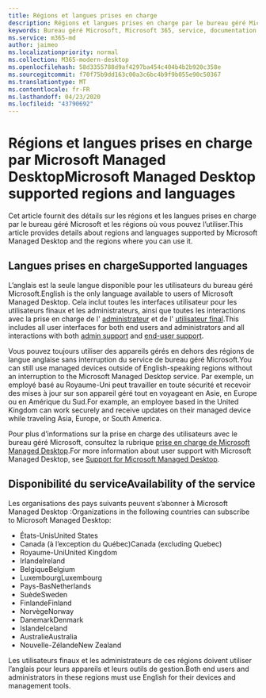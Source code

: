 ```yaml
---
title: Régions et langues prises en charge
description: Régions et langues prises en charge par le bureau géré Microsoft
keywords: Bureau géré Microsoft, Microsoft 365, service, documentation
ms.service: m365-md
author: jaimeo
ms.localizationpriority: normal
ms.collection: M365-modern-desktop
ms.openlocfilehash: 58d3355788d9af4297ba454c404b4b2b920c358e
ms.sourcegitcommit: f70f75b9dd163c00a3c6bc4b9f9b055e90c50367
ms.translationtype: MT
ms.contentlocale: fr-FR
ms.lasthandoff: 04/23/2020
ms.locfileid: "43790692"
---
```

# <a name="microsoft-managed-desktop-supported-regions-and-languages"></a><span data-ttu-id="1649f-104">Régions et langues prises en charge par Microsoft Managed Desktop</span><span class="sxs-lookup"><span data-stu-id="1649f-104">Microsoft Managed Desktop supported regions and languages</span></span>

<span data-ttu-id="1649f-105">Cet article fournit des détails sur les régions et les langues prises en charge par le bureau géré Microsoft et les régions où vous pouvez l’utiliser.</span><span class="sxs-lookup"><span data-stu-id="1649f-105">This article provides details about regions and languages supported by Microsoft Managed Desktop and the regions where you can use it.</span></span>

## <a name="supported-languages"></a><span data-ttu-id="1649f-106">Langues prises en charge</span><span class="sxs-lookup"><span data-stu-id="1649f-106">Supported languages</span></span>

<span data-ttu-id="1649f-107">L’anglais est la seule langue disponible pour les utilisateurs du bureau géré Microsoft.</span><span class="sxs-lookup"><span data-stu-id="1649f-107">English is the only language available to users of Microsoft Managed Desktop.</span></span> <span data-ttu-id="1649f-108">Cela inclut toutes les interfaces utilisateur pour les utilisateurs finaux et les administrateurs, ainsi que toutes les interactions avec la prise en charge de l' [administrateur](https://docs.microsoft.com/microsoft-365/managed-desktop/working-with-managed-desktop/admin-support) et de l' [utilisateur final](https://docs.microsoft.com/microsoft-365/managed-desktop/working-with-managed-desktop/end-user-support).</span><span class="sxs-lookup"><span data-stu-id="1649f-108">This includes all user interfaces for both end users and administrators and all interactions with both [admin support](https://docs.microsoft.com/microsoft-365/managed-desktop/working-with-managed-desktop/admin-support) and [end-user support](https://docs.microsoft.com/microsoft-365/managed-desktop/working-with-managed-desktop/end-user-support).</span></span>


<span data-ttu-id="1649f-109">Vous pouvez toujours utiliser des appareils gérés en dehors des régions de langue anglaise sans interruption du service de bureau géré Microsoft.</span><span class="sxs-lookup"><span data-stu-id="1649f-109">You can still use managed devices outside of English-speaking regions without an interruption to the Microsoft Managed Desktop service.</span></span> <span data-ttu-id="1649f-110">Par exemple, un employé basé au Royaume-Uni peut travailler en toute sécurité et recevoir des mises à jour sur son appareil géré tout en voyageant en Asie, en Europe ou en Amérique du Sud.</span><span class="sxs-lookup"><span data-stu-id="1649f-110">For example, an employee based in the United Kingdom can work securely and receive updates on their managed device while traveling Asia, Europe, or South America.</span></span> 

<span data-ttu-id="1649f-111">Pour plus d’informations sur la prise en charge des utilisateurs avec le bureau géré Microsoft, consultez la rubrique [prise en charge de Microsoft Managed Desktop](https://docs.microsoft.com/microsoft-365/managed-desktop/service-description/support).</span><span class="sxs-lookup"><span data-stu-id="1649f-111">For more information about user support with Microsoft Managed Desktop, see [Support for Microsoft Managed Desktop](https://docs.microsoft.com/microsoft-365/managed-desktop/service-description/support).</span></span>

## <a name="availability-of-the-service"></a><span data-ttu-id="1649f-112">Disponibilité du service</span><span class="sxs-lookup"><span data-stu-id="1649f-112">Availability of the service</span></span>

<span data-ttu-id="1649f-113">Les organisations des pays suivants peuvent s’abonner à Microsoft Managed Desktop :</span><span class="sxs-lookup"><span data-stu-id="1649f-113">Organizations in the following countries can subscribe to Microsoft Managed Desktop:</span></span>

- <span data-ttu-id="1649f-114">États-Unis</span><span class="sxs-lookup"><span data-stu-id="1649f-114">United States</span></span>
- <span data-ttu-id="1649f-115">Canada (à l’exception du Québec)</span><span class="sxs-lookup"><span data-stu-id="1649f-115">Canada (excluding Quebec)</span></span>
- <span data-ttu-id="1649f-116">Royaume-Uni</span><span class="sxs-lookup"><span data-stu-id="1649f-116">United Kingdom</span></span>
- <span data-ttu-id="1649f-117">Irlande</span><span class="sxs-lookup"><span data-stu-id="1649f-117">Ireland</span></span>
- <span data-ttu-id="1649f-118">Belgique</span><span class="sxs-lookup"><span data-stu-id="1649f-118">Belgium</span></span>
- <span data-ttu-id="1649f-119">Luxembourg</span><span class="sxs-lookup"><span data-stu-id="1649f-119">Luxembourg</span></span>
- <span data-ttu-id="1649f-120">Pays-Bas</span><span class="sxs-lookup"><span data-stu-id="1649f-120">Netherlands</span></span>
- <span data-ttu-id="1649f-121">Suède</span><span class="sxs-lookup"><span data-stu-id="1649f-121">Sweden</span></span>
- <span data-ttu-id="1649f-122">Finlande</span><span class="sxs-lookup"><span data-stu-id="1649f-122">Finland</span></span>
- <span data-ttu-id="1649f-123">Norvège</span><span class="sxs-lookup"><span data-stu-id="1649f-123">Norway</span></span>
- <span data-ttu-id="1649f-124">Danemark</span><span class="sxs-lookup"><span data-stu-id="1649f-124">Denmark</span></span>
- <span data-ttu-id="1649f-125">Islande</span><span class="sxs-lookup"><span data-stu-id="1649f-125">Iceland</span></span>
- <span data-ttu-id="1649f-126">Australie</span><span class="sxs-lookup"><span data-stu-id="1649f-126">Australia</span></span>
- <span data-ttu-id="1649f-127">Nouvelle-Zélande</span><span class="sxs-lookup"><span data-stu-id="1649f-127">New Zealand</span></span>

<span data-ttu-id="1649f-128">Les utilisateurs finaux et les administrateurs de ces régions doivent utiliser l’anglais pour leurs appareils et leurs outils de gestion.</span><span class="sxs-lookup"><span data-stu-id="1649f-128">Both end users and administrators in these regions must use English for their devices and management tools.</span></span> 
